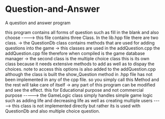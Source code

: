# Question-and-Answer
A question and answer program 

this program contains all forms of question such as fill in the blank and also choose
----> this file contains three Class. In the lib.hpp file there are two class.
       -> the QuestionDb class contains methods that are used for adding questions into the game
	   -> this classes are used in the addQuestion.cpp the addQuestion.cpp file therefore when compiled is the game database manager
	   -> the second class is the multiple choice class this is its own class because it needs extensive methods to add as well as to dispay the 
	      choices. note to access this options is also added to the addQuestion.cpp although the class is built the show_Question method in .hpp file has not
		  been implemented in any of the cpp file. so you simply call this Method and the rest will take care of itself
	   -> any part of this program can be modified and see the effect. this for Educational purpose and not commercial purpose
-----> the GameLogic class simply handles simple game logic such as adding life and decreasing life as well as creating multiple users
-----> this class is not implemented directly but rather its is used with QuestionDb and also multiple choice question.

